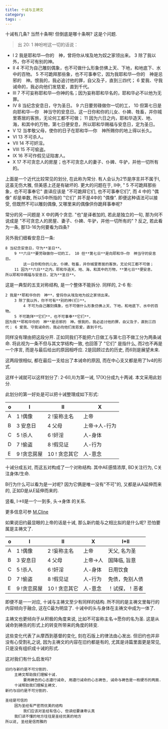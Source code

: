 ```yaml
---
title: 十诫与主祷文
category:
tags: ☆
---
```


十诫有几条? 当然十条啊! 但倒底是哪十条啊? 这是个问题.

> 出 20: 1 神吩咐这一切的话说：
- I 2 我是耶和华―你的　神，曾将你从埃及地为奴之家领出来。 3 除了我以外，你不可有别的神。
- II 4 不可为自己雕刻偶象，也不可做什么形象仿佛上天、下地，和地底下、水中的百物。 5 不可跪拜那些象，也不可事奉它，因为我耶和华―你的　神是忌邪的　神。恨我的，我必追讨他的罪，自父及子，直到三四代； 6 爱我、守我诫命的，我必向他们发慈爱，直到千代。
- III 7 不可妄称耶和华―你神的名；因为妄称耶和华名的，耶和华必不以他为无罪。
- IV 8 当纪念安息日，守为圣日。 9 六日要劳碌做你一切的工， 10 但第七日是向耶和华―你　神当守的安息日。这一日你和你的儿女、仆婢、牲畜，并你城里寄居的客旅，无论何工都不可做； 11 因为六日之内，耶和华造天、地、海，和其中的万物，第七日便安息，所以耶和华赐福与安息日，定为圣日。
- V 12 当孝敬父母，使你的日子在耶和华―你　神所赐你的地上得以长久。
- VI 13 不可杀人。
- VII 14 不可奸淫。
- VIII 15 不可偷盗。
- IX 16 不可作假见证陷害人。
- X 17 不可贪恋人的房屋；也不可贪恋人的妻子、仆婢、牛驴，并他一切所有的。

上面是一个近代比较常见的划分, 在此称为常分. 有人会认为2节是序言并不属于I, 这虽无伤大雅, 但美感上还是有破坏的. 更大的问题在于, II中, " 5 不可跪拜那些象，也不可事奉它" 直译应该是 "不可跪拜它们, 也不可事奉它们", 而 4 中的 "偶像" 却是单数, 所以5中所指的 "它们" 并不是4中的 "偶像". 即便这种语法可以接受, 但既然不可以雕刻偶像, 又哪里来的偶像供你跪拜事奉呢?

常分的另一问题是 X 中的两个贪恋. "也"是译者加的, 若此是独立的一句, 那为何不说成是 "不可贪恋人的房屋、妻子、仆婢、牛驴，并他一切所有的" ? 反之, 若此看为一条, 那13-16为何要看为四条?

另外我们细看安息日一条:

```
8 当纪念安息日，守为**圣日**。
    9 **六日**要劳碌做你一切的工， 10 但**第七日**是向耶和华―你　神当守的安息日。
        这一日你和你的儿女、仆婢、牲畜，并你城里寄居的客旅，无论何工都不可做；
    11 因为**六日**之内，耶和华造天、地、海，和其中的万物，**第七日**便安息，
所以耶和华赐福与安息日，定为**圣日**。
```

这是一典型的五支对称结构, 是一个整体不能拆分. 同样的, 2-6 有:

```
2 我是**耶和华你的　神**，曾将你从埃及地为奴之家领出来。
    3 除了我以外，你不可有**别的神(们)**。
        4 不可为自己雕刻偶象，也不可做什么形象仿佛上天、下地，和地底下、水中的百物。
    5 不可跪拜**它们**，也不可事奉**它们**，
因为我**耶和华你的　神**是忌邪的　神。恨我的，我必追讨他的罪，自父及子，直到三四代； 6 爱我、守我诫命的，我必向他们发慈爱，直到千代。
```

同样没有理由把这段分开. 正如同我们不能把六日做工与第七日不做工分为两条诫命. 将此视为一条不但与其文学结构一致, 也回答了 "它们" 是指什么, 而2也不再是一个序言, 而是与最后给出的原因相呼应. 2是回顾过去的历史, 而6则是展望未来.

这两段很相似, 都在最后一支给出了本诫命的原因, 而在中心支又都是用了1v4的形式.

这样十诫就可以这样划分了: 2-6(I,II)为第一诫, 17(X)分成九十两诫. 本文采用此划分.

此划分的第一好处是可以把十诫整理成如下形式:

o | I           | II            | X
--|-------------|---------------|--------------
A | 1 !偶像     | 2 !妄称主名   | 上帝
B | 3 安息日    | 4 父母        | 上帝->人-行为
C | 5 !杀人     | 6 !奸淫       | 人-身体
D | 7 !偷盗     | 8 !假见证     | 人-行为
E | 9 !贪恋房屋 | 10 ! 贪恋其它 | 人-意念

十诫分成五对, 而这五对构成了一个对称结构. 其中AE感情浓厚, BD关注行为, C关注身体/生命.

B行为什么可以看为是一对呢? 因为它俩是唯一没有"不可"的, 又都是从A延伸而来的, 正如D是从E延伸而来的.

竖看, I->II是一个一到多, 头->身体 的关系.

更多信息可参 [M.Cline](http://www.chaver.com/Before%20Chapter%20and%20Verse/Part%201%20PDF.pdf)

如果说旧约最显眼的上帝的话是十诫, 那么新约能与之相比拟的是什么呢? 恐怕要属是主祷文了.

o | I           | II            | X        | I+II
--|-------------|---------------|----------|---------------
A | 1 !偶像     | 2 !妄称主名   | 上帝     | 天父, 名为圣
B | 3 安息日    | 4 父母        | 上帝->人 | 国降临, 旨意
C | 5 !杀人     | 6 !奸淫       | 人-身体  | 日用饮食
D | 7 !偷盗     | 8 !假见证     | 人-行为  | 免债，免别人债
E | 9 !贪恋房屋 | 10 ! 贪恋其它 | 人-意念  | ！试探，！恶者

即便不是一一对应, 十诫与主祷文至少有同样的结构. 所不同的是主祷文里每行的内容倾向于融合, 这在C最为明显了. 十诫中的头与身体在主祷文中成为一体了.

主祷文也更倾向于从积极的角度来说, 比如不可妄称主名->愿你的名为圣. 这是从诫命到祷告的形式上的转变所带来的角度的转变.

这些变化代表了从摩西到基督的变化, 刻在石版上的律法由心发出. 但旧约也并非没有心受割礼之说, 因为主祷文的内容在旧约都是有的, 尤其是诗篇里面更是常见, 只是没有组织成十诫的形式.

这对我们有什么启发吗?

```
旧约与新约是不可分割的.
    主祷文帮助我们理解十诫.
        要用祷告的心志遵行诫命, 用遵行诫命的心志祷告, 诫命与祷告是一枚硬币的两面.
    十诫帮助我们理解主祷文.
新约与旧约是不可分割的.

圣经是可信的
    因为圣经有严密而优美的结构
        我们应该对圣经有信心, 但读经要谦卑认真
    我们读不懂的地方往往是圣经优美的地方
所以说, 圣经是信而雅的
```
